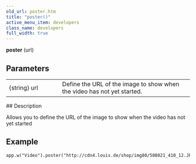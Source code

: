```yaml
---
old_url: poster.htm
title: "poster()"
active_menu_item: developers
class_name: developers
full_width: true
---
```



**poster** (url)

## Parameters

<table>
<tr>
<td width="169">
{string} url

</td>
<td width="17">
</td>
<td width="694">
Define the URL of the image to show when the video has not yet started.

</td>
</tr>
</table>
## Description

Allows you to define the URL of the image to show when the video has not yet started

## Example

    app.w("Video").poster("http://cdn4.louis.de/shop/img80/508021_410_12.JPG");
     
     
   

